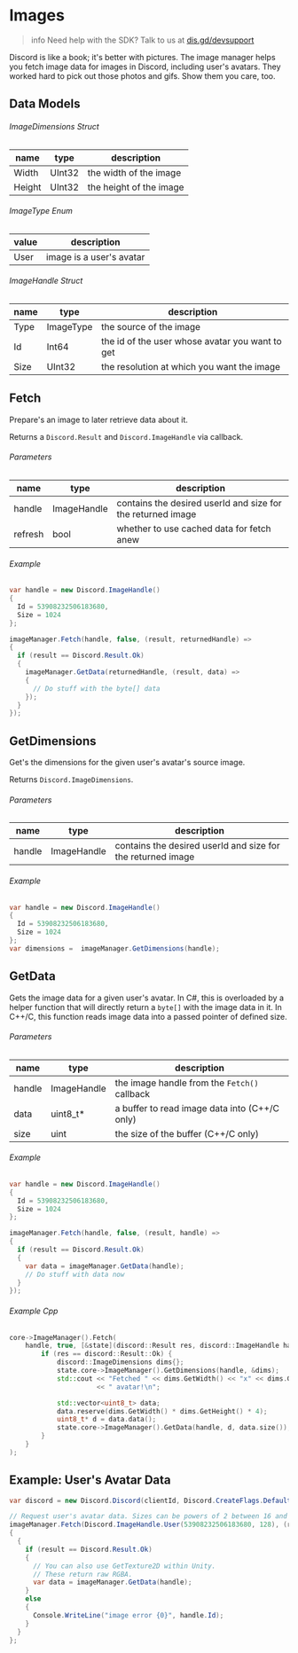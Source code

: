 # Images

> info
> Need help with the SDK? Talk to us at [dis.gd/devsupport](https://dis.gd/devsupport)

Discord is like a book; it's better with pictures. The image manager helps you fetch image data for images in Discord, including user's avatars. They worked hard to pick out those photos and gifs. Show them you care, too.

## Data Models

###### ImageDimensions Struct

| name   | type   | description             |
| ------ | ------ | ----------------------- |
| Width  | UInt32 | the width of the image  |
| Height | UInt32 | the height of the image |

###### ImageType Enum

| value | description              |
| ----- | ------------------------ |
| User  | image is a user's avatar |

###### ImageHandle Struct

| name | type      | description                                     |
| ---- | --------- | ----------------------------------------------- |
| Type | ImageType | the source of the image                         |
| Id   | Int64     | the id of the user whose avatar you want to get |
| Size | UInt32    | the resolution at which you want the image      |

## Fetch

Prepare's an image to later retrieve data about it.

Returns a `Discord.Result` and `Discord.ImageHandle` via callback.

###### Parameters

| name    | type        | description                                                 |
| ------- | ----------- | ----------------------------------------------------------- |
| handle  | ImageHandle | contains the desired userId and size for the returned image |
| refresh | bool        | whether to use cached data for fetch anew                   |

###### Example

```cs
var handle = new Discord.ImageHandle()
{
  Id = 53908232506183680,
  Size = 1024
};

imageManager.Fetch(handle, false, (result, returnedHandle) =>
{
  if (result == Discord.Result.Ok)
  {
    imageManager.GetData(returnedHandle, (result, data) =>
    {
      // Do stuff with the byte[] data
    });
  }
});
```

## GetDimensions

Get's the dimensions for the given user's avatar's source image.

Returns `Discord.ImageDimensions`.

###### Parameters

| name   | type        | description                                                 |
| ------ | ----------- | ----------------------------------------------------------- |
| handle | ImageHandle | contains the desired userId and size for the returned image |

###### Example

```cs
var handle = new Discord.ImageHandle()
{
  Id = 53908232506183680,
  Size = 1024
};
var dimensions =  imageManager.GetDimensions(handle);
```

## GetData

Gets the image data for a given user's avatar. In C#, this is overloaded by a helper function that will directly return a `byte[]` with the image data in it. In C++/C, this function reads image data into a passed pointer of defined size.

###### Parameters

| name   | type        | description                                   |
| ------ | ----------- | --------------------------------------------- |
| handle | ImageHandle | the image handle from the `Fetch()` callback  |
| data   | uint8_t\*   | a buffer to read image data into (C++/C only) |
| size   | uint        | the size of the buffer (C++/C only)           |

###### Example

```cs
var handle = new Discord.ImageHandle()
{
  Id = 53908232506183680,
  Size = 1024
};

imageManager.Fetch(handle, false, (result, handle) =>
{
  if (result == Discord.Result.Ok)
  {
    var data = imageManager.GetData(handle);
    // Do stuff with data now
  }
});
```

###### Example Cpp

```cpp
core->ImageManager().Fetch(
    handle, true, [&state](discord::Result res, discord::ImageHandle handle) {
        if (res == discord::Result::Ok) {
            discord::ImageDimensions dims{};
            state.core->ImageManager().GetDimensions(handle, &dims);
            std::cout << "Fetched " << dims.GetWidth() << "x" << dims.GetHeight()
                      << " avatar!\n";

            std::vector<uint8_t> data;
            data.reserve(dims.GetWidth() * dims.GetHeight() * 4);
            uint8_t* d = data.data();
            state.core->ImageManager().GetData(handle, d, data.size());
        }
    }
);
```

## Example: User's Avatar Data

```cs
var discord = new Discord.Discord(clientId, Discord.CreateFlags.Default);

// Request user's avatar data. Sizes can be powers of 2 between 16 and 2048
imageManager.Fetch(Discord.ImageHandle.User(53908232506183680, 128), (result, handle) =>
{
  {
    if (result == Discord.Result.Ok)
    {
      // You can also use GetTexture2D within Unity.
      // These return raw RGBA.
      var data = imageManager.GetData(handle);
    }
    else
    {
      Console.WriteLine("image error {0}", handle.Id);
    }
  }
};
```
